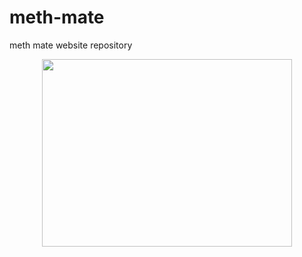 # meth-mate
meth mate website repository
<p align="center">
    <img width="400" height="300" src="Mango.png">
    </p>
